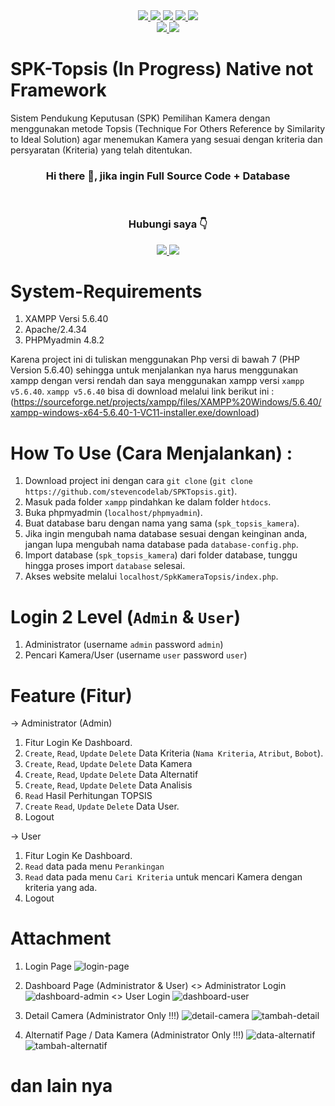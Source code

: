 <div id="badges" align="center">
  <a href="https://www.mysql.com/">
    <img src="https://img.shields.io/badge/mysql-4479A1.svg?style=for-the-badge&logo=mysql&logoColor=white"/>
  </a>
   <a href="https://code.visualstudio.com/">
      <img src="https://img.shields.io/badge/Visual%20Studio%20Code-0078d7.svg?style=for-the-badge&logo=visual-studio-code&logoColor=white"/>  
   </a>
   <a href="#">
      <img src="https://img.shields.io/badge/html5-%23E34F26.svg?style=for-the-badge&logo=html5&logoColor=white"/>
   </a>
   <a href="#">
       <img src="https://img.shields.io/badge/css3-%231572B6.svg?style=for-the-badge&logo=css3&logoColor=white"/>
   </a>
   <a href="https://www.php.net/">
       <img src="https://img.shields.io/badge/php-%23777BB4.svg?style=for-the-badge&logo=php&logoColor=white"/>
   </a>
</div>  
<div id="badges" align="center">
   <a href="https://getbootstrap.com/docs/4.6/getting-started/introduction/">
      <img src="https://img.shields.io/badge/bootstrap-%238511FA.svg?style=for-the-badge&logo=bootstrap&logoColor=white"/>
   </a>
   <a href="https://releases.jquery.com/">
      <img src="https://img.shields.io/badge/jquery-%230769AD.svg?style=for-the-badge&logo=jquery&logoColor=white"/>
   </a>
</div>

# SPK-Topsis (In Progress) Native not Framework
Sistem Pendukung Keputusan (SPK) Pemilihan Kamera dengan menggunakan metode Topsis (Technique For Others Reference by Similarity to Ideal Solution) agar menemukan Kamera yang sesuai dengan kriteria dan persyaratan (Kriteria) yang telah ditentukan.
</br>
<h3 align="center">Hi there 👋, jika ingin Full Source Code + Database </h3>
<br>
<h3 align="center">Hubungi saya 👇</h3>
<div id="badges" align="center">
  <a href="https://wa.link/9e41gw">
    <img src="https://img.shields.io/badge/WhatsApp-25D366?style=for-the-badge&logo=whatsapp&logoColor=white"/>
  </a>
  <a href="https://www.instagram.com/stevenmrsn/">
    <img src="https://img.shields.io/badge/Instagram-%23E4405F.svg?style=for-the-badge&logo=Instagram&logoColor=white"/>
  </a>
</div>

# System-Requirements
1. XAMPP Versi 5.6.40
2. Apache/2.4.34 
3. PHPMyadmin 4.8.2
   
Karena project ini di tuliskan menggunakan Php versi di bawah 7 (PHP Version 5.6.40) sehingga untuk menjalankan nya harus menggunakan xampp dengan versi rendah dan saya menggunakan xampp versi `xampp v5.6.40`. 
`xampp v5.6.40` bisa di download melalui link berikut ini : (https://sourceforge.net/projects/xampp/files/XAMPP%20Windows/5.6.40/xampp-windows-x64-5.6.40-1-VC11-installer.exe/download)

# How To Use (Cara Menjalankan) :
1. Download project ini dengan cara `git clone` (`git clone https://github.com/stevencodelab/SPKTopsis.git`).
2. Masuk pada folder `xampp` pindahkan ke dalam folder `htdocs`.  
3. Buka phpmyadmin (`localhost/phpmyadmin`).
4. Buat database baru dengan nama yang sama (`spk_topsis_kamera`).
5. Jika ingin mengubah nama database sesuai dengan keinginan anda, jangan lupa mengubah nama database pada `database-config.php`.
6. Import database (`spk_topsis_kamera`) dari folder database, tunggu hingga proses import `database` selesai.
7. Akses website melalui `localhost/SpkKameraTopsis/index.php`.

# Login 2 Level (`Admin` & `User`)
1. Administrator       (username `admin` password `admin`)
2. Pencari Kamera/User (username `user` password `user`)

# Feature (Fitur)
-> Administrator (Admin)
1. Fitur Login Ke Dashboard.
2. `Create`, `Read`, `Update` `Delete` Data Kriteria (`Nama Kriteria`, `Atribut`, `Bobot`).
3. `Create`, `Read`, `Update` `Delete` Data Kamera
4. `Create`, `Read`, `Update` `Delete` Data Alternatif
5. `Create`, `Read`, `Update` `Delete` Data Analisis
6. `Read` Hasil Perhitungan TOPSIS
7. `Create` `Read`, `Update` `Delete` Data User.
8. Logout
   
-> User
1. Fitur Login Ke Dashboard.
2. `Read` data pada menu `Perankingan`  
3. `Read` data pada menu `Cari Kriteria` untuk mencari Kamera dengan kriteria yang ada.
4. Logout


# Attachment

1. Login Page
![login-page](https://github.com/stevencodelab/SPK-Topsis/assets/46344837/2e47b7ff-2a24-4763-b90f-8f5fe9f5798d)


2. Dashboard Page (Administrator & User)
   <> Administrator Login
![dashboard-admin](https://github.com/stevencodelab/SPK-Topsis/assets/46344837/64e7842e-b8d7-4e8f-b6d5-b562c76a3991)
   <> User Login
![dashboard-user](https://github.com/stevencodelab/SPK-Topsis/assets/46344837/20bb1d8a-af08-4ffb-bb1d-60af498fbd3a)
   
4. Detail Camera (Administrator Only !!!)
![detail-camera](https://github.com/stevencodelab/SPK-Topsis/assets/46344837/65777865-dd19-4c97-952a-7f274ff5304e)
![tambah-detail](https://github.com/stevencodelab/SPK-Topsis/assets/46344837/fb3a4482-20f8-4844-a586-b0fceb159d61)


6. Alternatif Page / Data Kamera (Administrator Only !!!)
![data-alternatif](https://github.com/stevencodelab/SPK-Topsis/assets/46344837/3b5ef6fd-d7bc-4e7c-b263-fd6ca9b3deec)
![tambah-alternatif](https://github.com/stevencodelab/SPK-Topsis/assets/46344837/7831d112-b457-495e-96c4-68ce58e6d450)

# dan lain nya



<br>
